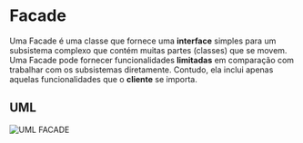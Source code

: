 # Facade

Uma Facade é uma classe que fornece uma **interface** simples para um subsistema complexo que contém muitas partes (classes) que se movem. Uma Facade pode fornecer funcionalidades **limitadas** em comparação com trabalhar com os subsistemas diretamente. Contudo, ela inclui apenas aquelas funcionalidades que o **cliente** se importa.


## UML

![UML FACADE](https://raw.githubusercontent.com/guilherme4garcia/bertoti/main/ESIII/Facade/facade.png)

